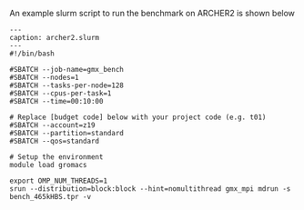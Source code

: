 An example slurm script to run the benchmark on ARCHER2 is shown below


```{code-block} bash
---
caption: archer2.slurm
---
#!/bin/bash

#SBATCH --job-name=gmx_bench
#SBATCH --nodes=1
#SBATCH --tasks-per-node=128
#SBATCH --cpus-per-task=1
#SBATCH --time=00:10:00

# Replace [budget code] below with your project code (e.g. t01)
#SBATCH --account=z19
#SBATCH --partition=standard
#SBATCH --qos=standard

# Setup the environment
module load gromacs

export OMP_NUM_THREADS=1 
srun --distribution=block:block --hint=nomultithread gmx_mpi mdrun -s bench_465kHBS.tpr -v
```
